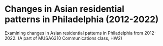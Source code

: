 # Changes in Asian residential patterns in Philadelphia (2012-2022)
Examining changes in Asian residential patterns in Philadelphia from 2012-2022. (A part of MUSA6310 Communications class, HW2)
